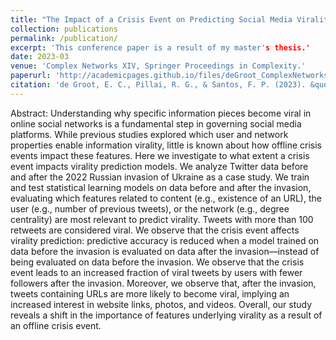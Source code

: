 ```yaml
---
title: "The Impact of a Crisis Event on Predicting Social Media Virality"
collection: publications
permalink: /publication/
excerpt: 'This conference paper is a result of my master's thesis.'
date: 2023-03
venue: 'Complex Networks XIV, Springer Proceedings in Complexity.'
paperurl: 'http://academicpages.github.io/files/deGroot_ComplexNetworks2023.pdf'
citation: 'de Groot, E. C., Pillai, R. G., & Santos, F. P. (2023). &quot;The Impact of a Crisis Event on Predicting Social Media Virality.&quot; <i>Complex Networks XIV, Springer Proceedings in Complexity</i>. (pp. 95-107).'
---
```


Abstract: 
Understanding why specific information pieces become viral in online social networks is a fundamental step in governing social media platforms. While previous studies explored which user and network properties enable information virality, little is known about how offline crisis events impact these features. Here we investigate to what extent a crisis event impacts virality prediction models. We analyze Twitter data before and after the 2022 Russian invasion of Ukraine as a case study. We train and test statistical learning models on data before and after the invasion, evaluating which features related to content (e.g., existence of an URL), the user (e.g., number of previous tweets), or the network (e.g., degree centrality) are most relevant to predict virality. Tweets with more than 100 retweets are considered viral. We observe that the crisis event affects virality prediction: predictive accuracy is reduced when a model trained on data before the invasion is evaluated on data after the invasion—instead of being evaluated on data before the invasion. We observe that the crisis event leads to an increased fraction of viral tweets by users with fewer followers after the invasion. Moreover, we observe that, after the invasion, tweets containing URLs are more likely to become viral, implying an increased interest in website links, photos, and videos. Overall, our study reveals a shift in the importance of features underlying virality as a result of an offline crisis event.